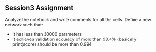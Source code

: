 ## Session3 Assignment

Analyze the notebook and write comments for all the cells.
Define a new network such that:

  * It has less than 20000 parameters
  * It achieves validation accuracy of more than 99.4% (basically print(score) should be more than 0.994
  
  
 


